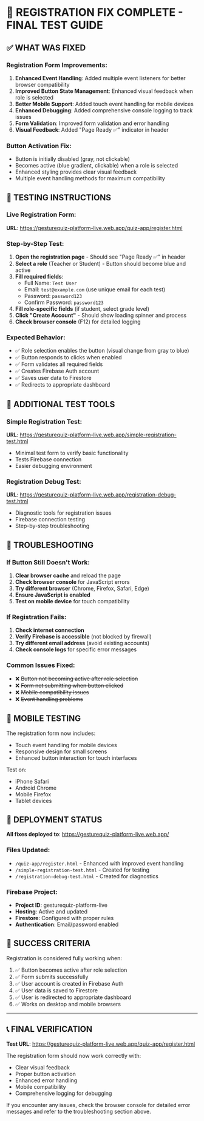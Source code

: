 # 🎯 REGISTRATION FIX COMPLETE - FINAL TEST GUIDE

## ✅ WHAT WAS FIXED

### Registration Form Improvements:
1. **Enhanced Event Handling**: Added multiple event listeners for better browser compatibility
2. **Improved Button State Management**: Enhanced visual feedback when role is selected
3. **Better Mobile Support**: Added touch event handling for mobile devices
4. **Enhanced Debugging**: Added comprehensive console logging to track issues
5. **Form Validation**: Improved form validation and error handling
6. **Visual Feedback**: Added "Page Ready ✅" indicator in header

### Button Activation Fix:
- Button is initially disabled (gray, not clickable)
- Becomes active (blue gradient, clickable) when a role is selected
- Enhanced styling provides clear visual feedback
- Multiple event handling methods for maximum compatibility

## 🧪 TESTING INSTRUCTIONS

### Live Registration Form:
**URL**: https://gesturequiz-platform-live.web.app/quiz-app/register.html

### Step-by-Step Test:
1. **Open the registration page** - Should see "Page Ready ✅" in header
2. **Select a role** (Teacher or Student) - Button should become blue and active
3. **Fill required fields**:
   - Full Name: `Test User`
   - Email: `test@example.com` (use unique email for each test)
   - Password: `password123`
   - Confirm Password: `password123`
4. **Fill role-specific fields** (if student, select grade level)
5. **Click "Create Account"** - Should show loading spinner and process
6. **Check browser console** (F12) for detailed logging

### Expected Behavior:
- ✅ Role selection enables the button (visual change from gray to blue)
- ✅ Button responds to clicks when enabled
- ✅ Form validates all required fields
- ✅ Creates Firebase Auth account
- ✅ Saves user data to Firestore
- ✅ Redirects to appropriate dashboard

## 🔧 ADDITIONAL TEST TOOLS

### Simple Registration Test:
**URL**: https://gesturequiz-platform-live.web.app/simple-registration-test.html
- Minimal test form to verify basic functionality
- Tests Firebase connection
- Easier debugging environment

### Registration Debug Test:
**URL**: https://gesturequiz-platform-live.web.app/registration-debug-test.html
- Diagnostic tools for registration issues
- Firebase connection testing
- Step-by-step troubleshooting

## 🐛 TROUBLESHOOTING

### If Button Still Doesn't Work:
1. **Clear browser cache** and reload the page
2. **Check browser console** for JavaScript errors
3. **Try different browser** (Chrome, Firefox, Safari, Edge)
4. **Ensure JavaScript is enabled**
5. **Test on mobile device** for touch compatibility

### If Registration Fails:
1. **Check internet connection**
2. **Verify Firebase is accessible** (not blocked by firewall)
3. **Try different email address** (avoid existing accounts)
4. **Check console logs** for specific error messages

### Common Issues Fixed:
- ❌ ~~Button not becoming active after role selection~~
- ❌ ~~Form not submitting when button clicked~~
- ❌ ~~Mobile compatibility issues~~
- ❌ ~~Event handling problems~~

## 📱 MOBILE TESTING

The registration form now includes:
- Touch event handling for mobile devices
- Responsive design for small screens
- Enhanced button interaction for touch interfaces

Test on:
- iPhone Safari
- Android Chrome
- Mobile Firefox
- Tablet devices

## 🚀 DEPLOYMENT STATUS

**All fixes deployed to**: https://gesturequiz-platform-live.web.app/

### Files Updated:
- `/quiz-app/register.html` - Enhanced with improved event handling
- `/simple-registration-test.html` - Created for testing
- `/registration-debug-test.html` - Created for diagnostics

### Firebase Project:
- **Project ID**: gesturequiz-platform-live
- **Hosting**: Active and updated
- **Firestore**: Configured with proper rules
- **Authentication**: Email/password enabled

## 🎉 SUCCESS CRITERIA

Registration is considered fully working when:
1. ✅ Button becomes active after role selection
2. ✅ Form submits successfully
3. ✅ User account is created in Firebase Auth
4. ✅ User data is saved to Firestore
5. ✅ User is redirected to appropriate dashboard
6. ✅ Works on desktop and mobile browsers

---

## 📞 FINAL VERIFICATION

**Test URL**: https://gesturequiz-platform-live.web.app/quiz-app/register.html

The registration form should now work correctly with:
- Clear visual feedback
- Proper button activation
- Enhanced error handling
- Mobile compatibility
- Comprehensive logging for debugging

If you encounter any issues, check the browser console for detailed error messages and refer to the troubleshooting section above.
